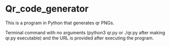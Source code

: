# Qr_code_generator
This is a program in Python that generates qr PNGs.

Terminal command with no arguments (python3 qr.py or ./qr.py after making qr.py executable) and the URL is provided after executing the program.
